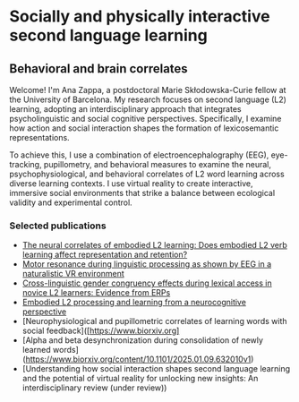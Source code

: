 # Socially and physically interactive second language learning
## Behavioral and brain correlates

Welcome! I'm Ana Zappa, a postdoctoral Marie Skłodowska-Curie fellow at the University of Barcelona. My research focuses on second language (L2) learning, adopting an interdisciplinary approach that integrates psycholinguistic and social cognitive perspectives. Specifically, I examine how action and social interaction shapes the formation of lexicosemantic representations.

To achieve this, I use a combination of electroencephalography (EEG), eye-tracking, pupillometry, and behavioral measures to examine the neural, psychophysiological, and behavioral correlates of L2 word learning across diverse learning contexts. I use virtual reality to create interactive, immersive social environments that strike a balance between ecological validity and experimental control.

### Selected publications
- [The neural correlates of embodied L2 learning: Does embodied L2 verb learning affect representation and retention?](https://doi.org/10.1162/nol_a_00132)
- [Motor resonance during linguistic processing as shown by EEG in a naturalistic VR environment](https://doi.org/10.1016/j.bandc.2019.05.003)
- [Cross-linguistic gender congruency effects during lexical access in novice L2 learners: Evidence from ERPs](https://doi.org/10.1080/23273798.2022.2039726)
- [Embodied L2 processing and learning from a neurocognitive perspective](https://doi.org/10.4324/9781003190912)
- [Neurophysiological and pupillometric correlates of learning words with social feedback]([https://www.biorxiv.org]
- [Alpha and beta desynchronization during consolidation of newly learned words] (https://www.biorxiv.org/content/10.1101/2025.01.09.632010v1)
- [Understanding how social interaction shapes second language learning and the potential of virtual reality for unlocking new insights: An interdisciplinary review (under review))
